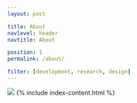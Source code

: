 ```yaml
---
layout: post

title: About
navlevel: header
navtitle: About

position: 1
permalink: /about/

filter: [development, research, design]
---
```

![](/assets/images/selfies.png)
{% include index-content.html %}